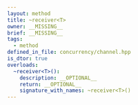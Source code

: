 ```yaml
---
layout: method
title: ~receiver<T>
owner: __MISSING__
brief: __MISSING__
tags:
  - method
defined_in_file: concurrency/channel.hpp
is_dtor: true
overloads:
  ~receiver<T>():
    description: __OPTIONAL__
    return: __OPTIONAL__
    signature_with_names: ~receiver<T>()
---
```

